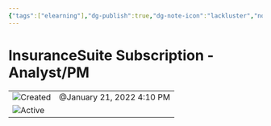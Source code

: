 ```yaml
---
{"tags":["elearning"],"dg-publish":true,"dg-note-icon":"lackluster","noteIcon":"lackluster","permalink":"/04-resources-material-para-zettel/elearning/insurance-suite-subscription-analyst-pm/","dgPassFrontmatter":true,"created":"2025-10-16T10:26:10.118+01:00","updated":"2025-10-24T16:06:46.984+01:00"}
---
```


# InsuranceSuite Subscription - Analyst/PM

|   |   |
|---|---|
|![](Dashboard/Attachments/clock_gray%20156.svg)Created|@January 21, 2022 4:10 PM|
|![](Dashboard/Attachments/checkmark-square_gray%20705.svg)Active||